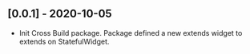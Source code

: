 ## [0.0.1] - 2020-10-05

* Init Cross Build package. Package defined a new extends widget to extends on StatefulWidget.


